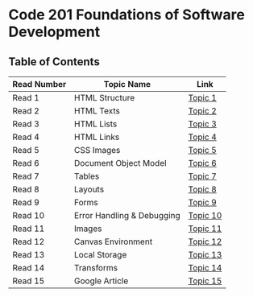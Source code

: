 # Code 201 Foundations of Software Development

## Table of Contents
Read Number | Topic Name | Link
----------- | ---------- | ----
Read 1 | HTML Structure | [Topic 1](https://aseel-banna.github.io/code-201-reading-notes/class-01)
Read 2 | HTML Texts | [Topic 2](https://aseel-banna.github.io/code-201-reading-notes/class-02)
Read 3 | HTML Lists | [Topic 3](https://aseel-banna.github.io/code-201-reading-notes/class-03)
Read 4 | HTML Links| [Topic 4](https://aseel-banna.github.io/code-201-reading-notes/class-04)
Read 5 | CSS Images | [Topic 5](https://aseel-banna.github.io/code-201-reading-notes/class-05)
Read 6 | Document Object Model | [Topic 6](https://aseel-banna.github.io/code-201-reading-notes/class-06)
Read 7 | Tables | [Topic 7](https://aseel-banna.github.io/code-201-reading-notes/class-07)
Read 8 | Layouts | [Topic 8](https://aseel-banna.github.io/code-201-reading-notes/class-08)
Read 9 | Forms | [Topic 9](https://aseel-banna.github.io/code-201-reading-notes/class-09)
Read 10 | Error Handling & Debugging | [Topic 10](https://aseel-banna.github.io/code-201-reading-notes/class-10)
Read 11 | Images | [Topic 11](https://aseel-banna.github.io/code-201-reading-notes/class-11)
Read 12 | Canvas Environment | [Topic 12](https://aseel-banna.github.io/code-201-reading-notes/class-12)
Read 13 | Local Storage | [Topic 13](https://aseel-banna.github.io/code-201-reading-notes/class-13)
Read 14 | Transforms | [Topic 14](https://aseel-banna.github.io/code-201-reading-notes/class-14A)
Read 15 | Google Article | [Topic 15](https://aseel-banna.github.io/code-201-reading-notes/class-14B)
